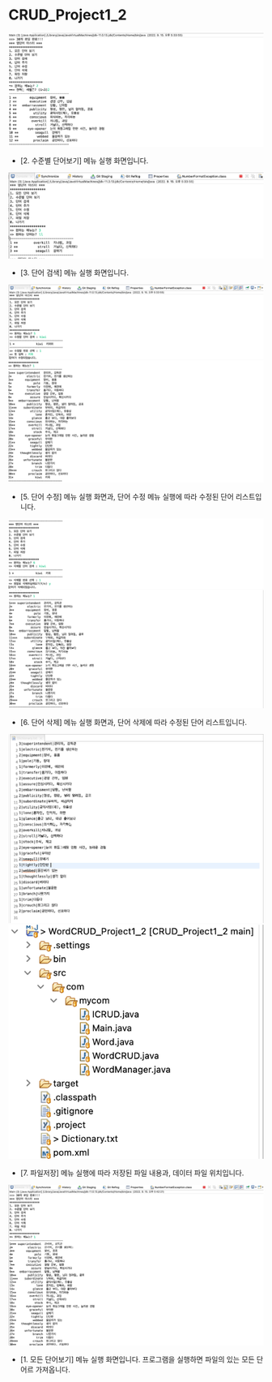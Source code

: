 # CRUD_Project1_2

![menu_2](./screenshot/menu_2.png)
* [2. 수준별 단어보기] 메뉴 실행 화면입니다.


![menu_3](./screenshot/menu_3.png)
* [3. 단어 검색] 메뉴 실행 화면입니다.


![menu_5](./screenshot/menu_5.png)
![menu_5-2](./screenshot/menu_5-2.png)
* [5. 단어 수정] 메뉴 실행 화면과, 단어 수정 메뉴 실행에 따라 수정된 단어 리스트입니다.


![menu_6](./screenshot/menu_6.png)
![menu_6-2](./screenshot/menu_6-2.png)
* [6. 단어 삭제] 메뉴 실행 화면과, 단어 삭제에 따라 수정된 단어 리스트입니다. 

![Dictionary_txt](./screenshot/Dictionary_txt.png)
![Dictionary_txt-2](./screenshot/Dictionary_txt-2.png)
* [7. 파일저장] 메뉴 실행에 따라 저장된 파일 내용과, 데이터 파일 위치입니다.

![menu_1](./screenshot/menu_1.png)
* [1. 모든 단어보기] 메뉴 실행 화면입니다. 프로그램을 실행하면 파일의 있는 모든 단어르 가져옵니다. 
